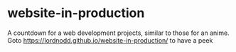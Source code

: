 # website-in-production
A countdown for a web development projects, similar to those for an anime.
Goto https://lordnodd.github.io/website-in-production/ to have a peek
